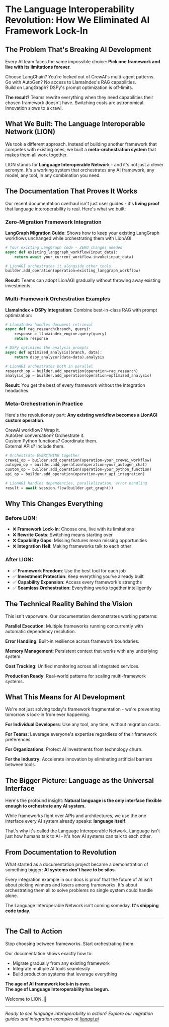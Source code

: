 # The Language Interoperability Revolution: How We Eliminated AI Framework Lock-In

## The Problem That's Breaking AI Development

Every AI team faces the same impossible choice: **Pick one framework and live
with its limitations forever.**

Choose LangChain? You're locked out of CrewAI's multi-agent patterns.\
Go with AutoGen? No access to LlamaIndex's RAG capabilities.\
Build on LangGraph? DSPy's prompt optimization is off-limits.

**The result?** Teams rewrite everything when they need capabilities their
chosen framework doesn't have. Switching costs are astronomical. Innovation
slows to a crawl.

## What We Built: The Language Interoperable Network (LION)

We took a different approach. Instead of building another framework that
competes with existing ones, we built a **meta-orchestration system** that makes
them all work together.

LION stands for **Language Interoperable Network** - and it's not just a clever
acronym. It's a working system that orchestrates any AI framework, any model,
any tool, in any combination you need.

## The Documentation That Proves It Works

Our recent documentation overhaul isn't just user guides - it's **living proof**
that language interoperability is real. Here's what we built:

### Zero-Migration Framework Integration

**LangGraph Migration Guide**: Shows how to keep your existing LangGraph
workflows unchanged while orchestrating them with LionAGI:

```python
# Your existing LangGraph code - ZERO changes needed
async def existing_langgraph_workflow(input_data):
    return await your_current_workflow.invoke(input_data)

# LionAGI orchestrates it alongside other tools
builder.add_operation(operation=existing_langgraph_workflow)
```

**Result**: Teams can adopt LionAGI gradually without throwing away existing
investments.

### Multi-Framework Orchestration Examples

**LlamaIndex + DSPy Integration**: Combine best-in-class RAG with prompt
optimization:

```python
# LlamaIndex handles document retrieval
async def rag_research(branch, query):
    response = llamaindex_engine.query(query)
    return response

# DSPy optimizes the analysis prompts  
async def optimized_analysis(branch, data):
    return dspy_analyzer(data=data).analysis

# LionAGI orchestrates both in parallel
research_op = builder.add_operation(operation=rag_research)
analysis_op = builder.add_operation(operation=optimized_analysis)
```

**Result**: You get the best of every framework without the integration
headaches.

### Meta-Orchestration in Practice

Here's the revolutionary part: **Any existing workflow becomes a LionAGI custom
operation**.

CrewAI workflow? Wrap it.\
AutoGen conversation? Orchestrate it.\
Custom Python functions? Coordinate them.\
External APIs? Include them.

```python
# Orchestrate EVERYTHING together
crewai_op = builder.add_operation(operation=your_crewai_workflow)
autogen_op = builder.add_operation(operation=your_autogen_chat)  
custom_op = builder.add_operation(operation=your_python_function)
api_op = builder.add_operation(operation=your_api_integration)

# LionAGI handles dependencies, parallelization, error handling
result = await session.flow(builder.get_graph())
```

## Why This Changes Everything

### Before LION:

- ❌ **Framework Lock-In**: Choose one, live with its limitations
- ❌ **Rewrite Costs**: Switching means starting over
- ❌ **Capability Gaps**: Missing features mean missing opportunities
- ❌ **Integration Hell**: Making frameworks talk to each other

### After LION:

- ✅ **Framework Freedom**: Use the best tool for each job
- ✅ **Investment Protection**: Keep everything you've already built
- ✅ **Capability Expansion**: Access every framework's strengths
- ✅ **Seamless Orchestration**: Everything works together intelligently

## The Technical Reality Behind the Vision

This isn't vaporware. Our documentation demonstrates working patterns:

**Parallel Execution**: Multiple frameworks running concurrently with automatic
dependency resolution.

**Error Handling**: Built-in resilience across framework boundaries.

**Memory Management**: Persistent context that works with any underlying system.

**Cost Tracking**: Unified monitoring across all integrated services.

**Production Ready**: Real-world patterns for scaling multi-framework systems.

## What This Means for AI Development

We're not just solving today's framework fragmentation - we're preventing
tomorrow's lock-in from ever happening.

**For Individual Developers**: Use any tool, any time, without migration costs.

**For Teams**: Leverage everyone's expertise regardless of their framework
preferences.

**For Organizations**: Protect AI investments from technology churn.

**For the Industry**: Accelerate innovation by eliminating artificial barriers
between tools.

## The Bigger Picture: Language as the Universal Interface

Here's the profound insight: **Natural language is the only interface flexible
enough to orchestrate any AI system.**

While frameworks fight over APIs and architectures, we use the one interface
every AI system already speaks: **language itself**.

That's why it's called the Language Interoperable Network. Language isn't just
how humans talk to AI - it's how AI systems can talk to each other.

## From Documentation to Revolution

What started as a documentation project became a demonstration of something
bigger: **AI systems don't have to be silos.**

Every integration example in our docs is proof that the future of AI isn't about
picking winners and losers among frameworks. It's about orchestrating them all
to solve problems no single system could handle alone.

The Language Interoperable Network isn't coming someday. **It's shipping code
today.**

---

## The Call to Action

Stop choosing between frameworks. Start orchestrating them.

Our documentation shows exactly how to:

- Migrate gradually from any existing framework
- Integrate multiple AI tools seamlessly
- Build production systems that leverage everything

**The age of AI framework lock-in is over.**\
**The age of Language Interoperability has begun.**

Welcome to LION. 🦁

---

_Ready to see language interoperability in action? Explore our migration guides
and integration examples at [lionagi.ai](https://lionagi.ai)_
